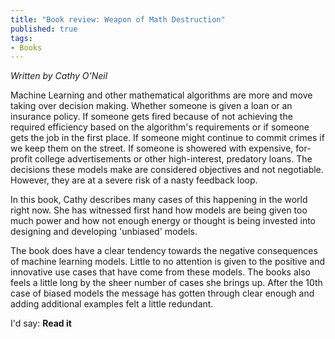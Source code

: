 ```yaml
---
title: "Book review: Weapon of Math Destruction"
published: true
tags:
- Books
---
```


*Written by Cathy O’Neil*

Machine Learning and other mathematical algorithms are more and move taking over decision making. Whether someone is given a loan or an insurance policy. If someone gets fired because of not achieving the required efficiency based on the algorithm's requirements or if someone gets the job in the first place. If someone might continue to commit crimes if we keep them on the street. If someone is showered with expensive, for-profit college advertisements or other high-interest, predatory loans. The decisions these models make are considered objectives and not negotiable. However, they are at a severe risk of a nasty feedback loop.  

In this book, Cathy describes many cases of this happening in the world right now. She has witnessed first hand how models are being given too much power and how not enough energy or thought is being invested into designing and developing 'unbiased' models. 

The book does have a clear tendency towards the negative consequences of machine learning models. Little to no attention is given to the positive and innovative use cases that have come from these models. The books also feels a little long by the sheer number of cases she brings up. After the 10th case of biased models the message has gotten through clear enough and adding additional examples felt a little redundant. 

I'd say: **Read it**